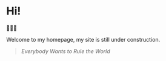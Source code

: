 # Hi!

👾👾👾

Welcome to my homepage, my site is still under construction.

>  *Everybody Wants to Rule the World*


[](_sidebar.md ':include')

